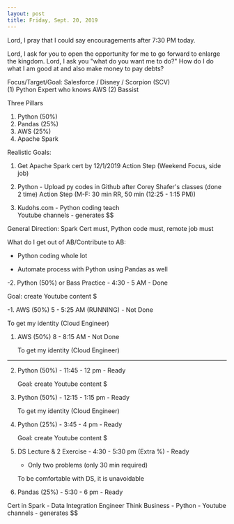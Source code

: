 ```yaml
---
layout: post
title: Friday, Sept. 20, 2019
---
```


Lord, I pray that I could say encouragements after 7:30 PM today.

Lord, I ask for you to open the opportunity for me to go forward to enlarge the kingdom.
Lord, I ask you "what do you want me to do?"
How do I do what I am good at and also make money to pay debts?
  
  
Focus/Target/Goal:  Salesforce / Disney / Scorpion (SCV)     
(1) Python Expert who knows AWS (2) Bassist

Three Pillars
1) Python (50%)
2) Pandas (25%)
3) AWS (25%)
4) Apache Spark

Realistic Goals: 
1) Get Apache Spark cert by 12/1/2019
   Action Step (Weekend Focus, side job)

2) Python - Upload py codes in Github after Corey Shafer's classes (done 2 time)
   Action Step (M-F: 30 min RR, 50 min (12:25 - 1:15 PM))

4) Kudohs.com - Python coding teach  
   Youtube channels - generates $$


General Direction: Spark Cert must, Python code must, remote job must

What do I get out of AB/Contribute to AB:

- Python coding whole lot

- Automate process with Python using Pandas as well

 
 
-2. Python (50%) or Bass Practice - 4:30 - 5 AM - Done 

   Goal: create Youtube content $



-1. AWS (50%) 5 - 5:25 AM (RUNNING) - Not Done  
   
   To get my identity (Cloud Engineer)



1. AWS (50%) 8 - 8:15 AM - Not Done 
   
   To get my identity (Cloud Engineer)


----------------------------------------

2. Python (50%) - 11:45 - 12 pm - Ready  
   
   Goal: create Youtube content $



3. Python (50%) - 12:15 - 1:15 pm - Ready 
   
   To get my identity (Cloud Engineer)



4. Python (25%) - 3:45 - 4 pm - Ready
   
   Goal: create Youtube content $



5. DS Lecture & 2 Exercise - 4:30 - 5:30 pm (Extra %) - Ready
   
   - Only two problems (only 30 min required)
   
   To be comfortable with DS, it is unavoidable



6. Pandas (25%) - 5:30 - 6 pm - Ready
   
 

Cert in Spark - Data Integration Engineer
Think Business - Python - Youtube channels - generates $$
